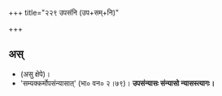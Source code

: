 +++
title="२२९ उपसंनि (उप+सम्+नि)"

+++

## अस्
- (असु क्षेपे)।
- 'सम्यक्कर्मोपसंन्यासात्' (भा० वन० २।७९)। **उपसंन्यासः संन्यासो न्यासस्त्यागः।**
